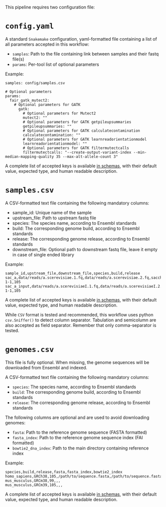 This pipeline requires two configuration file:

# `config.yaml`

A standard `Snakemake` configuration, yaml-formatted file containing a list of
all parameters accepted in this workflow:

* `samples`: Path to the file containing link between samples and their fastq file(s)
* `params`: Per-tool list of optional parameters

Example:

```
samples: config/samples.csv

# Optional parameters
params:
  fair_gatk_mutect2:
    # Optional parameters for GATK
      gatk:
        # Optional parameters for Mutect2
        mutect2: ""
        # Optional parameters for GATK getpileupsummaries
        getpileupsummaries: ""
        # Optional parameters for GATK calculatecontamination
        calculatecontamination: ""
        # Optional parameters for GATK learnreadorientationmodel
        learnreadorientationmodel: ""
        # Optional parameters for GATK filtermutectcalls
        filtermutectcalls: "--create-output-variant-index --min-median-mapping-quality 35 --max-alt-allele-count 3"
```

A complete list of accepted keys is available [in schemas](https://github.com/tdayris/fait_gatk_mutect2/blob/main/workflow/schemas/config.schema.yaml),
with their default value, expected type, and human readable description.

# `samples.csv`

A CSV-formatted text file containing the following mandatory columns:

* sample_id: Unique name of the sample
* upstream_file: Path to upstream fastq file
* species: The species name, according to Ensembl standards
* build: The corresponding genome build, according to Ensembl standards
* release: The corresponding genome release, according to Ensembl standards
* downstream_file: Optional path to downstream fastq file, leave it empty in case of single ended library

Example:

```
sample_id,upstream_file,downstream_file,species,build,release
sac_a,data/reads/a.scerevisiae.1.fq,data/reads/a.scerevisiae.2.fq,saccharomyces_cerevisiae,R64-1-1,105
sac_a_input,data/reads/a.scerevisiaeI.1.fq,data/reads/a.scerevisiaeI.2.fq,saccharomyces_cerevisiae,R64-1-1,105
```

A complete list of accepted keys is available [in schemas](https://github.com/tdayris/fait_gatk_mutect2/blob/main/workflow/schemas/samples.schema.yaml),
with their default value, expected type, and human readable description.

While `CSV` format is tested and recommended, this workflow uses python
`csv.Sniffer()` to detect column separator. Tabulation and semicolumn are
also accepted as field separator. Remember that only comma-separator is
tested.

# `genomes.csv`

This file is fully optional. When missing, the genome sequences
will be downloaded from Ensembl and indexed.

A CSV-formatted text file containing the following mandatory columns:

* `species`: The species name, according to Ensembl standards
* `build`: The corresponding genome build, according to Ensembl standards
* `release`: The corresponding genome release, according to Ensembl standards

The following columns are optional and are used to avoid downloading genomes:

* `fasta`: Path to the reference genome sequence (FASTA formatted)
* `fasta_index`: Path to the reference genome sequence index (FAI formatted)
* `bowtie2_dna_index`: Path to the main directory containing reference index

Example:

```
species,build,release,fasta,fasta_index,bowtie2_index
homo_sapiens,GRCh38,105,/path/to/sequence.fasta,/path/to/sequence.fasta.fai,/path/to/bowtie2_sequence/
mus_musculus,GRCm38,99,,,
mus_musculus,GRCm39,105,,,
```

A complete list of accepted keys is available [in schemas](https://github.com/tdayris/fait_gatk_mutect2/blob/main/workflow/schemas/genomes.schema.yaml),
with their default value, expected type, and human readable description.
